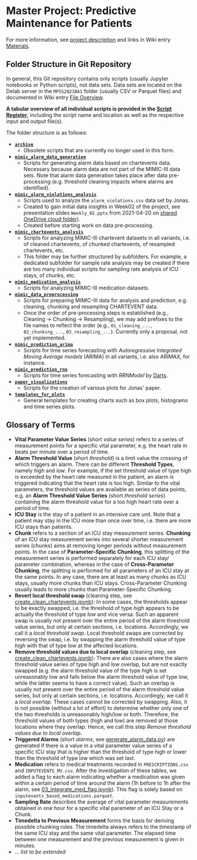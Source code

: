 # Master Project: Predictive Maintenance for Patients 

For more information, see [project description](https://hpi.de/arnrich/projects/preventive-maintenance-for-patients.html) and links in Wiki entry [Materials](https://github.com/denise97/dhl2021/wiki/Material). 

## Folder Structure in Git Repository

In general, this Git repository contains only scripts (usually Jupyter notebooks or Python scripts), not data sets. Data sets are located on the Delab server in the `MPSS2021BA1` folder (usually CSV or Parquet files) and documented in Wiki entry [File Overview](https://github.com/denise97/dhl2021/wiki/File-Overview).

**A tabular overview of all individual scripts is provided in the [Script Register](./Script_Register.csv)**, including the script name and location as well as the respective input and output file(s).

The folder structure is as follows:

- [**`archive`**](./archive/)
  - Obsolete scripts that are currently no longer used in this form.
- [**`mimic_alarm_data_generation`** ](./mimic_alarm_data_generation)
  - Scripts for generating alarm data based on chartevents data. Necessary because alarm data are not part of the MIMIC-III data sets. Note that alarm data generation takes place after data pre-processing (e.g. threshold cleaning impacts where alarms are identified).
- [**`mimic_alarm_violations_analysis`**](./mimic_alarm_violations_analysis)
  - Scripts used to analyze the `alarm_violations.csv` data set by Jonas.
  - Created to gain initial data insights in Week02 of the project, see presentation slides `Weekly_02.pptx` from 2021-04-20 on [shared OneDrive cloud folder](https://onedrive.live.com/?id=EA16765E72B7F0C0%21441510&cid=EA16765E72B7F0C0)).
  - Created before starting work on data pre-processing.
- [**`mimic_chartevents_analysis`**](./mimic_alarm_violations_analysis)
  - Scripts for analyzing MIMIC-III chartevent datasets in all variants, i.e. of cleaned chartevents, of chunked chartevents, of resampled chartevents, etc.
  - This folder may be further structured by subfolders. For example, a dedicated subfolder for sample rate analysis may be created if there are too many individual scripts for sampling rate analysis of ICU stays, of chunks, etc.
- [**`mimic_medication_analysis`**](./mimic_medication_analysis)
  - Scripts for analyzing MIMIC-III medication datasets.
- [**`mimic_data_preprocessing`**](./mimic_data_preprocessing)
  - Scripts for preparing MIMIC-III data for analysis and prediction, e.g. cleaning, chunking and resampling CHARTEVENT data.
  - Once the order of pre-processing steps is established (e.g., Cleaning → Chunking → Resampling), we may add prefixes to the file names to reflect the order (e.g., `01_cleaning_...`, `02_chunking_...`, `03_resampling_...`). Currently only a proposal, not yet implemented.
- [**`mimic_prediction_arima`**](./mimic_prediction_arima)
  - Scripts for time series forecasting with *Autoregressive Integrated Moving Average models* (ARIMA) in all variants, i.e. also ARIMAX, for instance.
- [**`mimic_prediction_rnn`**](./mimic_prediction_rnn)
  - Scripts for time series forecasting with *RRNModel* by [Darts](https://github.com/unit8co/darts).
- [**`paper_visualizations`**](./paper_visualizations)
  - Scripts for the creation of various plots for Jonas' paper.
- [**`templates_for_plots`**](./templates_for_plots)
  - General templates for creating charts such as box plots, histograms and time series plots.

## Glossary of Terms

- **Vital Parameter Value Series** (short *value series*) refers to a series of measurement points for a specific vital parameter, e.g. the heart rate in beats per minute over a period of time.
- **Alarm Threshold Value** (short *threshold*) is a limit value the crossing of which triggers an alarm. There can be different **Threshold Types**, namely *high* and *low*. For example, if the set threshold value of type high is exceeded by the heart rate measured in the patient, an alarm is triggered indicating that the heart rate is too high. Similar to the vital parameters, the threshold values are available as series of data points, e.g. an **Alarm Threshold Value Series** (short *threshold series*) containing the alarm threshold value for a too high heart rate over a period of time.
- **ICU Stay** is the stay of a patient in an intensive care unit. Note that a patient may stay in the ICU more than once over time, i.e. there are more ICU stays than patients.
- **Chunk** refers to a section of an ICU stay measurement series. **Chunking** of an ICU stay measurement series into several shorter measurement series (chunks) aims at removing longer periods without measurement points. In the case of **Parameter-Specific Chunking**, this splitting of the measurement series is performed separately for each ICU stay/ parameter combination, whereas in the case of **Cross-Parameter Chunking**, the splitting is performed for all parameters of an ICU stay at the same points. In any case, there are at least as many chunks as ICU stays, usually more chunks than ICU stays. Cross-Parameter Chunking usually leads to more chunks than Parameter-Specific Chunking.
- **Revert local threshold swap** (cleaning step, see [create_clean_chartevents.ipynb](./mimic_data_preprocessing/create_clean_chartevents.ipynb)): In some cases, the thresholds appear to be exactly swapped, i.e. the threshold of type *high* appears to be actually the threshold of type *low* and vice versa. Such an apparent swap is usually not present over the entire period of the alarm threshold value series, but only at certain sections, i.e. locations. Accordingly, we call it a *local threshold swap*. Local threshold swaps are corrected by reversing the swap, i.e. by swapping the alarm threshold value of type *high* with that of type *low* at the affected locations.
- **Remove threshold values due to local overlap** (cleaning step, see [create_clean_chartevents.ipynb](./mimic_data_preprocessing/create_clean_chartevents.ipynb)): There are also cases where the alarm threshold value series of type *high* and *low* overlap, but are not exactly swapped (e.g. the alarm threshold value of the type *high* is set unreasonably low and falls below the alarm threshold value of type *low*, while the latter seems to have a correct value). Such an overlap is usually not present over the entire period of the alarm threshold value series, but only at certain sections, i.e. locations. Accordingly, we call it a *local overlap*. These cases cannot be corrected by swapping. Also, it is not possible (without a lot of effort) to determine whether only one of the two thresholds is unreasonably high/low or both. Therefore, the threshold values of both types (high and low) are removed at those locations where they overlap. Hence, we call this step *Remove threshold values due to local overlap*.
- **Triggered Alarms** (short *alarms*, see [generate_alarm_data.py](./mimic_alarm_data_generation/generate_alarm_data.py)) are generated if there is a value in a vital parameter value series of a specific ICU stay that is higher than the threshold of type high or lower than the threshold of type low which was set last.
- **Medication** refers to medical treatments recorded in `PRESCRIPTIONS.csv` and `INPUTEVENTS_MV.csv`. After the investigation of these tables, we added a flag to each alarm indicating whether a medication was given within a certain period of time around the alarm (1h before to 1h after the alarm,  see [03_integrate_med_flag.ipynb](./mimic_medication_analysis/03_integrate_med_flag.ipynb)). This flag is solely based on `inputevents_based_medications.parquet`.
- **Sampling Rate** describes the average of vital parameter measurements obtained in one hour for a specific vital parameter of an ICU Stay or a Chunk.
- **Timedelta to Previous Measurement**  forms the basis for deriving possible chunking rules. The timedelta always refers to the timestamp of the same ICU stay and the same vital parameter. The elapsed time between one measurement and the previous measurement is given in minutes.
-  ... *list to be extended*

